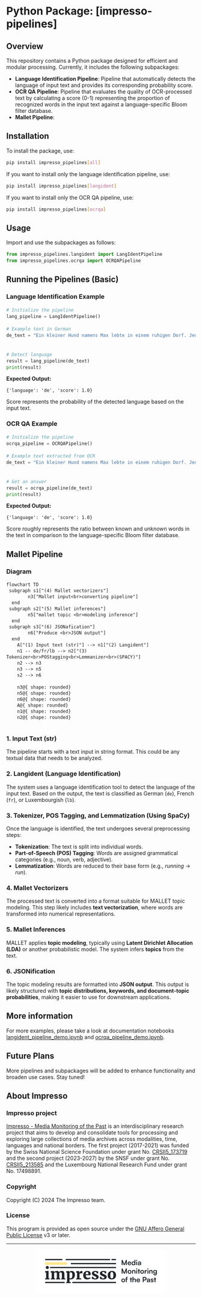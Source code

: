# Python Package: [impresso-pipelines]

## Overview
This repository contains a Python package designed for efficient and modular processing. Currently, it includes the following subpackages:

- **Language Identification Pipeline**: Pipeline that automatically detects the language of input text and provides its corresponding probability score.
- **OCR QA Pipeline**: Pipeline that evaluates the quality of OCR-processed text by calculating a score (0-1) representing the proportion of recognized words in the input text against a language-specific Bloom filter database.
- **Mallet Pipeline**:



## Installation
To install the package, use:
```bash
pip install impresso_pipelines[all]
```
If you want to install only the language identification pipeline, use:
```bash
pip install impresso_pipelines[langident]
```
If you want to install only the OCR QA pipeline, use:
```bash
pip install impresso_pipelines[ocrqa]
```

## Usage
Import and use the subpackages as follows:
```python
from impresso_pipelines.langident import LangIdentPipeline
from impresso_pipelines.ocrqa import OCRQAPipeline
```

## Running the Pipelines (Basic)

### Language Identification Example
```python
# Initialize the pipeline
lang_pipeline = LangIdentPipeline()

# Example text in German
de_text = "Ein kleiner Hund namens Max lebte in einem ruhigen Dorf. Jeden Tag rannte er durch die Straßen und spielte mit den Kindern. Eines Tages fand er einen geheimen Garten, den niemand kannte. Max entschied sich, den Garten zu erkunden und entdeckte viele schöne Blumen und Tiere. Von diesem Tag an besuchte er den Garten jeden Nachmittag."
     

# Detect language
result = lang_pipeline(de_text)
print(result)
```
**Expected Output:**
```
{'language': 'de', 'score': 1.0}
```
Score represents the probability of the detected language based on the input text.

### OCR QA Example
```python
# Initialize the pipeline
ocrqa_pipeline = OCRQAPipeline()

# Example text extracted from OCR
de_text = "Ein kleiner Hund namens Max lebte in einem ruhigen Dorf. Jeden Tag rannte er durch die Straßen und spielte mit den Kindern. Eines Tages fand er einen geheimen Garten, den niemand kannte. Max entschied sich, den Garten zu erkunden und entdeckte viele schöne Blumen und Tiere. Von diesem Tag an besuchte er den Garten jeden Nachmittag."
     

# Get an answer
result = ocrqa_pipeline(de_text)
print(result)
```
**Expected Output:**
```
{'language': 'de', 'score': 1.0}
```
Score roughly represents the ratio between known and unknown words in the text in comparison to the language-specific Bloom filter database.


## Mallet Pipeline

### Diagram
```mermaid
flowchart TD
 subgraph s1["(4) Mallet vectorizers"]
        n3["Mallet input<br>converting pipeline"]
  end
 subgraph s2["(5) Mallet inferences"]
        n5["mallet topic <br>modeling inference"]
  end
 subgraph s3["(6) JSONafication"]
        n6["Produce <br>JSON output"]
  end
    A["(1) Input text (str)"] --> n1["(2) Langident"]
    n1 -- de/fr/lb --> n2["(3) Tokenizer<br>POStagging<br>Lemmanizer<br>(SPACY)"]
    n2 --> n3
    n3 --> n5
    s2 --> n6

    n3@{ shape: rounded}
    n5@{ shape: rounded}
    n6@{ shape: rounded}
    A@{ shape: rounded}
    n1@{ shape: rounded}
    n2@{ shape: rounded}


```
### 1. Input Text (str)
The pipeline starts with a text input in string format. This could be any textual data that needs to be analyzed.

### 2. Langident (Language Identification)
The system uses a language identification tool to detect the language of the input text. Based on the output, the text is classified as German (`de`), French (`fr`), or Luxembourgish (`lb`).

### 3. Tokenizer, POS Tagging, and Lemmatization (Using SpaCy)
Once the language is identified, the text undergoes several preprocessing steps:
- **Tokenization**: The text is split into individual words.
- **Part-of-Speech (POS) Tagging**: Words are assigned grammatical categories (e.g., noun, verb, adjective).
- **Lemmatization**: Words are reduced to their base form (e.g., *running* → *run*).

### 4. Mallet Vectorizers
The processed text is converted into a format suitable for MALLET topic modeling. This step likely includes **text vectorization**, where words are transformed into numerical representations.

### 5. Mallet Inferences
MALLET applies **topic modeling**, typically using **Latent Dirichlet Allocation (LDA)** or another probabilistic model. The system infers **topics** from the text.

### 6. JSONification
The topic modeling results are formatted into **JSON output**. This output is likely structured with **topic distributions, keywords, and document-topic probabilities**, making it easier to use for downstream applications.





## More information
For more examples, please take a look at documentation notebooks [langident_pipeline_demo.ipynb](https://github.com/impresso/impresso-datalab-notebooks/tree/main/annotate/langident_pipeline_demo.ipynb) and [ocrqa_pipeline_demo.ipynb](https://github.com/impresso/impresso-datalab-notebooks/tree/main/annotate/ocrqa_pipeline_demo.ipynb).

## Future Plans
More pipelines and subpackages will be added to enhance functionality and broaden use cases. Stay tuned!


## About Impresso

### Impresso project

[Impresso - Media Monitoring of the Past](https://impresso-project.ch) is an interdisciplinary research project that aims to develop and consolidate tools for processing and exploring large collections of media archives across modalities, time, languages and national borders. The first project (2017-2021) was funded by the Swiss National Science Foundation under grant No. [CRSII5_173719](http://p3.snf.ch/project-173719) and the second project (2023-2027) by the SNSF under grant No. [CRSII5_213585](https://data.snf.ch/grants/grant/213585) and the Luxembourg National Research Fund under grant No. 17498891.

### Copyright

Copyright (C) 2024 The Impresso team.

### License

This program is provided as open source under the [GNU Affero General Public License](https://github.com/impresso/impresso-pyindexation/blob/master/LICENSE) v3 or later.

---

<p align="center">
  <img src="https://github.com/impresso/impresso.github.io/blob/master/assets/images/3x1--Yellow-Impresso-Black-on-White--transparent.png?raw=true" width="350" alt="Impresso Project Logo"/>
</p>


